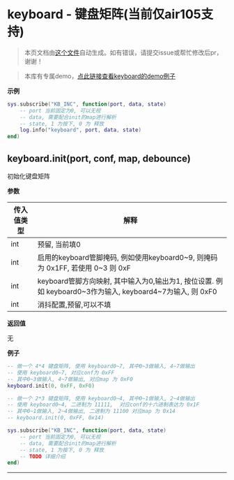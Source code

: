 # keyboard - 键盘矩阵(当前仅air105支持)

> 本页文档由[这个文件](https://gitee.com/openLuat/LuatOS/tree/master/luat/modules/luat_lib_keyboard.c)自动生成。如有错误，请提交issue或帮忙修改后pr，谢谢！

> 本库有专属demo，[点此链接查看keyboard的demo例子](https://gitee.com/openLuat/LuatOS/tree/master/demo/keyboard)

**示例**

```lua
sys.subscribe("KB_INC", function(port, data, state)
    -- port 当前固定为0, 可以无视
    -- data, 需要配合init的map进行解析
    -- state, 1 为按下, 0 为 释放
    log.info("keyboard", port, data, state)
end)

```

## keyboard.init(port, conf, map, debounce)

初始化键盘矩阵

**参数**

|传入值类型|解释|
|-|-|
|int|预留, 当前填0|
|int|启用的keyboard管脚掩码, 例如使用keyboard0~9, 则掩码为 0x1FF, 若使用 0~3 则 0xF|
|int|keyboard管脚方向映射, 其中输入为0,输出为1, 按位设置.  例如 keyboard0~3作为输入, keyboard4~7为输入, 则 0xF0|
|int|消抖配置,预留,可以不填|

**返回值**

无

**例子**

```lua
-- 做一个 4*4 键盘矩阵, 使用 keyboard0~7, 其中0~3做输入, 4~7做输出
-- 使用 keyboard0~7, 对应conf为 0xFF
-- 其中0~3做输入, 4~7做输出, 对应map 为 0xF0
keyboard.init(0, 0xFF, 0xF0)

-- 做一个 2*3 键盘矩阵, 使用 keyboard0~4, 其中0~1做输入, 2~4做输出
-- 使用 keyboard0~4, 二进制为 11111,  对应conf的十六进制表达为 0x1F
-- 其中0~1做输入, 2~4做输出, 二进制为 11100 对应map 为 0x14
-- keyboard.init(0, 0xFF, 0x14)

sys.subscribe("KB_INC", function(port, data, state)
    -- port 当前固定为0, 可以无视
    -- data, 需要配合init的map进行解析
    -- state, 1 为按下, 0 为 释放
    -- TODO 详细介绍
end)

```

---

